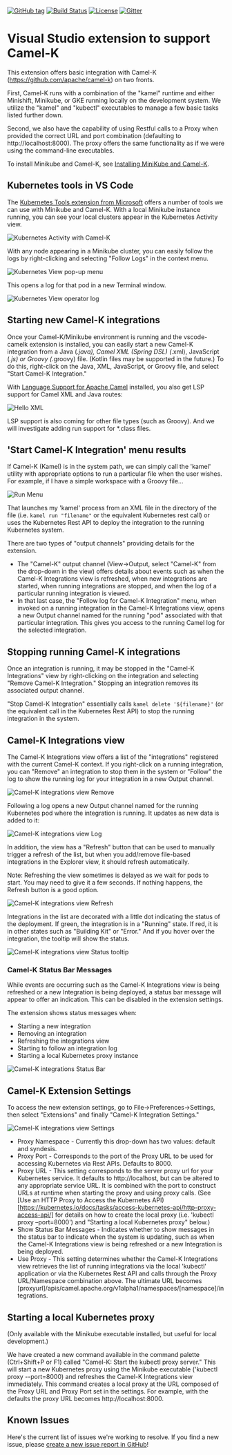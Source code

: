 [![GitHub tag](https://img.shields.io/github/tag/camel-tooling/vscode-camelk.svg?style=plastic)]()
[![Build Status](https://travis-ci.org/camel-tooling/vscode-camelk.svg?branch=master)](https://travis-ci.org/camel-tooling/vscode-camelk)
[![License](https://img.shields.io/badge/license-Apache%202-blue.svg)]()
[![Gitter](https://img.shields.io/gitter/room/camel-tooling/Lobby.js.svg)](https://gitter.im/camel-tooling/Lobby)

# Visual Studio extension to support Camel-K

This extension offers basic integration with Camel-K (https://github.com/apache/camel-k) on two fronts.

First, Camel-K runs with a combination of the "kamel" runtime and either Minishift, Minikube, or GKE running locally on the development system. We utilize the "kamel" and "kubectl" executables to manage a few basic tasks listed further down.

Second, we also have the capability of using Restful calls to a Proxy when provided the correct URL and port combination (defaulting to http://localhost:8000). The proxy offers the same functionality as if we were using the command-line executables.

To install Minikube and Camel-K, see [Installing MiniKube and Camel-K](configure-minikube-camelk.md).

## Kubernetes tools in VS Code

The [Kubernetes Tools extension from Microsoft](https://marketplace.visualstudio.com/items?itemName=ms-kubernetes-tools.vscode-kubernetes-tools) offers a number of tools we can use with Minikube and Camel-K. With a local Minikube instance running, you can see your local clusters appear in the Kubernetes Activity view.

![Kubernetes Activity with Camel-K](images/kubernetes-view-camelk.jpg)

With any node appearing in a Minikube cluster, you can easily follow the logs by right-clicking and selecting "Follow Logs" in the context menu.

![Kubernetes View pop-up menu](images/kubernetes-view-camelk-popup.jpg)

This opens a log for that pod in a new Terminal window.

![Kubernetes View operator log](images/kubernetes-view-camelk-operator-log.jpg)

## Starting new Camel-K integrations

Once your Camel-K/Minikube environment is running and the vscode-camelk extension is installed, you can easily start a new Camel-K integration from a Java (*.java), Camel XML (Spring DSL) (*.xml), JavaScript (*.js) or Groovy (*.groovy) file. (Kotlin files may be supported in the future.) To do this, right-click on the Java, XML, JavaScript, or Groovy file, and select "Start Camel-K Integration."

With [Language Support for Apache Camel](https://marketplace.visualstudio.com/items?itemName=camel-tooling.vscode-apache-camel) installed, you also get LSP support for Camel XML and Java routes:

![Hello XML](images/kubernetes-view-camelk-hello-xml.jpg)

LSP support is also coming for other file types (such as Groovy). And we will investigate adding run support for *.class files.

## 'Start Camel-K Integration' menu results

If Camel-K (Kamel) is in the system path, we can simply call the 'kamel' utility with appropriate options to run a particular file when the user wishes. For example, if I have a simple workspace with a Groovy file...

![Run Menu](images/kubernetes-view-camelk-run-xml-menu.jpg)

That launches my 'kamel' process from an XML file in the directory of the file (i.e. `kamel run "filename"` or the equivalent Kubernetes rest call) or uses the Kubernetes Rest API to deploy the integration to the running Kubernetes system.

There are two types of "output channels" providing details for the extension.

* The "Camel-K" output channel (View->Output, select "Camel-K" from the drop-down in the view) offers details about events such as when the Camel-K Integrations view is refreshed, when new integrations are started, when running integrations are stopped, and when the log of a particular running integration is viewed.
* In that last case, the "Follow log for Camel-K Integration" menu, when invoked on a running integration in the Camel-K Integrations view, opens a new Output channel named for the running "pod" associated with that particular integration. This gives you access to the running Camel log for the selected integration.

## Stopping running Camel-K integrations

Once an integration is running, it may be stopped in the "Camel-K Integrations" view by right-clicking on the integration and selecting "Remove Camel-K Integration." Stopping an integration removes its associated output channel.

"Stop Camel-K Integration" essentially calls `kamel delete '${filename}'` (or the equivalent call in the Kubernetes Rest API) to stop the running integration in the system.

## Camel-K Integrations view

The Camel-K Integrations view offers a list of the "integrations" registered with the current Camel-K context. If you right-click on a running integration, you can "Remove" an integration to stop them in the system or "Follow" the log to show the running log for your integration in a new Output channel.

![Camel-K integrations view Remove](images/camelk-integrations-view-remove-menu.jpg)

Following a log opens a new Output channel named for the running Kubernetes pod where the integration is running. It updates as new data is added to it:

![Camel-K integrations view Log](images/camelk-integrations-view-integrations-log.jpg)

In addition, the view has a "Refresh" button that can be used to manually trigger a refresh of the list, but when you add/remove file-based integrations in the Explorer view, it should refresh automatically.

Note: Refreshing the view sometimes is delayed as we wait for pods to start. You may need to give it a few seconds. If nothing happens, the Refresh button is a good option.

![Camel-K integrations view Refresh](images/camelk-integrations-view-refresh-action.jpg)

Integrations in the list are decorated with a little dot indicating the status of the deployment. If green, the integration is in a "Running" state. If red, it is in other states such as "Building Kit" or "Error." And if you hover over the integration, the tooltip will show the status.

![Camel-K integrations view Status tooltip](images/camelk-integrations-view-status-tooltip.jpg)

### Camel-K Status Bar Messages

While events are occurring such as the Camel-K Integrations view is being refreshed or a new Integration is being deployed, a status bar message will appear to offer an indication. This can be disabled in the extension settings.

The extension shows status messages when:

* Starting a new integration
* Removing an integration
* Refreshing the integrations view
* Starting to follow an integration log
* Starting a local Kubernetes proxy instance

![Camel-K integrations Status Bar](images/camelk-integrations-status-bar.jpg)

## Camel-K Extension Settings

To access the new extension settings, go to File->Preferences->Settings, then select "Extensions" and finally "Camel-K Integration Settings."

![Camel-K integrations view Settings](images/camelk-integrations-view-settings.jpg)

* Proxy Namespace - Currently this drop-down has two values: default and syndesis.
* Proxy Port - Corresponds to the port of the Proxy URL to be used for accessing Kubernetes via Rest APIs. Defaults to 8000.
* Proxy URL - This setting corresponds to the server proxy url for your Kubernetes service. It defaults to http://localhost, but can be altered to any appropriate service URL. It is combined with the port to construct URLs at runtime when starting the proxy and using proxy calls. (See [Use an HTTP Proxy to Access the Kubernetes API)[https://kubernetes.io/docs/tasks/access-kubernetes-api/http-proxy-access-api/] for details on how to create the local proxy (i.e. 'kubectl proxy –port=8000') and "Starting a local Kubernetes proxy" below.)
* Show Status Bar Messages - Indicates whether to show messages in the status bar to indicate when the system is updating, such as when the Camel-K Integrations view is being refreshed or a new Integration is being deployed.
* Use Proxy - This setting determines whether the Camel-K Integrations view retrieves the list of running integrations via the local 'kubectl' application or via the Kubernetes Rest API and calls through the Proxy URL/Namespace combination above. The ultimate URL becomes [proxyurl]/apis/camel.apache.org/v1alpha1/namespaces/[namespace]/integrations. 

## Starting a local Kubernetes proxy

(Only available with the Minikube executable installed, but useful for local development.)

We have created a new command available in the command palette (Ctrl+Shift+P or F1) called "Camel-K: Start the kubectl proxy server." This will start a new Kubernetes proxy using the Minikube executable ('kubectl proxy --port=8000) and refreshes the Camel-K Integrations view immediately. This command creates a local proxy at the URL composed of the Proxy URL and Proxy Port set in the settings. For example, with the defaults the proxy URL becomes http://localhost:8000.

## Known Issues

Here's the current list of issues we're working to resolve. If you find a new issue, please [create a new issue report in GitHub](https://github.com/camel-tooling/vscode-camelk/issues)!
